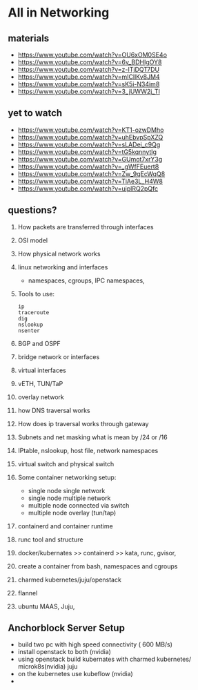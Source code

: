 # All in Networking

## materials
- https://www.youtube.com/watch?v=OU6xOM0SE4o
- https://www.youtube.com/watch?v=6v_BDHIgOY8
- https://www.youtube.com/watch?v=z-ITjDQT7DU
- https://www.youtube.com/watch?v=mICllKv8JM4
- https://www.youtube.com/watch?v=sK5i-N34im8
- https://www.youtube.com/watch?v=3_jUWW2j_TI

## yet to watch
- https://www.youtube.com/watch?v=KT1-ozwDMho
- https://www.youtube.com/watch?v=uhEbvpSpXZQ
- https://www.youtube.com/watch?v=sLADei_c9Qg
- https://www.youtube.com/watch?v=tG5kqnnytIg
- https://www.youtube.com/watch?v=GUmot7xrY3g
- https://www.youtube.com/watch?v=_gWfFEuert8
- https://www.youtube.com/watch?v=Zw_9qEcWqQ8
- https://www.youtube.com/watch?v=TiAe3L_H4W8
- https://www.youtube.com/watch?v=uiplRQ2pQfc
## questions?
1. How packets are transferred through interfaces
2. OSI model
3. How physical network works
4. linux networking and interfaces
    - namespaces, cgroups, IPC namespaces, 
5. Tools to use:
    ```
    ip
    traceroute
    dig
    nslookup
    nsenter
    
    ```
6. BGP and OSPF
7. bridge network or interfaces
8. virtual interfaces
10. vETH, TUN/TaP
11. overlay network
12. how DNS traversal works
13. How does ip traversal works through gateway
14. Subnets and net masking what is mean by /24 or /16
15. IPtable, nslookup, host file, network namespaces
16. virtual switch and physical switch

18. Some container networking setup:
    - single node single network
    - single node multiple network
    - multiple node connected via switch
    - multiple node overlay (tun/tap)

19. containerd and container runtime
20. runc tool and structure
21. docker/kubernates >> containerd >> kata, runc, gvisor, 
22. create a container from bash, namespaces and cgroups
23. charmed kubernetes/juju/openstack
24. flannel
25. ubuntu MAAS, Juju, 


## Anchorblock Server Setup
- build two pc with high speed connectivity ( 600 MB/s)
- install openstack to both (nvidia)
- using openstack build kubernates with charmed kubernetes/ microk8s(nvidia) juju
- on the kubernetes use kubeflow (nvidia)
- 

